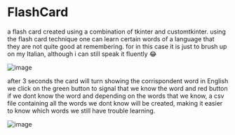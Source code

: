 # FlashCard

a flash card created using a combination of tkinter and customtkinter.
using the flash card technique one can learn certain words of a language that they are not quite good at remembering.
for in this case it is just to brush up on my Italian, although i can still speak it fluently 😂

![image](https://github.com/kwame-Owusu/FlashCard/assets/98961379/70a18267-18b5-4231-bf7a-e73abd65e9c4)


after  3 seconds the card will turn showing the corrispondent word in English we click on the green button to signal that we know the word and red button if we dont know the word
and depending on the words that we know, a csv file containing all the words we dont know will be created, making it easier to know which words we still have trouble learning.


![image](https://github.com/kwame-Owusu/FlashCard/assets/98961379/413422ad-7b9c-4e37-bfcb-2fd7bdb26ee0)
